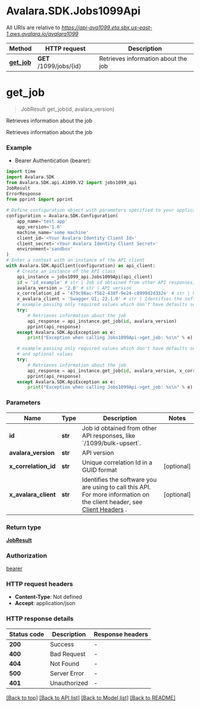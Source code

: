 # Avalara.SDK.Jobs1099Api

All URIs are relative to *https://api-ava1099.eta.sbx.us-east-1.aws.avalara.io/avalara1099*

Method | HTTP request | Description
------------- | ------------- | -------------
[**get_job**](Jobs1099Api.md#get_job) | **GET** /1099/jobs/{id} | Retrieves information about the job


# **get_job**
> JobResult get_job(id, avalara_version)

Retrieves information about the job

Retrieves information about the job

### Example

* Bearer Authentication (bearer):

```python
import time
import Avalara.SDK
from Avalara.SDK.api.A1099.V2 import jobs1099_api
JobResult
ErrorResponse
from pprint import pprint
    
# Define configuration object with parameters specified to your application.
configuration = Avalara.SDK.Configuration(
    app_name='test app'
    app_version='1.0'
    machine_name='some machine'
    client_id='<Your Avalara Identity Client Id>'
    client_secret='<Your Avalara Identity Client Secret>'
    environment='sandbox'
)
# Enter a context with an instance of the API client
with Avalara.SDK.ApiClient(configuration) as api_client:
    # Create an instance of the API class
    api_instance = jobs1099_api.Jobs1099Api(api_client)
    id = 'id_example' # str | Job id obtained from other API responses, like `/1099/bulk-upsert`.
    avalara_version = '2.0' # str | API version
    x_correlation_id = '479c98ac-f5b2-438f-9e24-c8999d2d332e' # str | Unique correlation Id in a GUID format (optional)
    x_avalara_client = 'Swagger UI; 22.1.0' # str | Identifies the software you are using to call this API. For more information on the client header, see [Client Headers](https://developer.avalara.com/avatax/client-headers/) . (optional)
    # example passing only required values which don't have defaults set
    try:
        # Retrieves information about the job
        api_response = api_instance.get_job(id, avalara_version)
        pprint(api_response)
    except Avalara.SDK.ApiException as e:
        print("Exception when calling Jobs1099Api->get_job: %s\n" % e)

    # example passing only required values which don't have defaults set
    # and optional values
    try:
        # Retrieves information about the job
        api_response = api_instance.get_job(id, avalara_version, x_correlation_id=x_correlation_id, x_avalara_client=x_avalara_client)
        pprint(api_response)
    except Avalara.SDK.ApiException as e:
        print("Exception when calling Jobs1099Api->get_job: %s\n" % e)
```

### Parameters

Name | Type | Description  | Notes
------------- | ------------- | ------------- | -------------
 **id** | **str**| Job id obtained from other API responses, like &#x60;/1099/bulk-upsert&#x60;. |
 **avalara_version** | **str**| API version |
 **x_correlation_id** | **str**| Unique correlation Id in a GUID format | [optional]
 **x_avalara_client** | **str**| Identifies the software you are using to call this API. For more information on the client header, see [Client Headers](https://developer.avalara.com/avatax/client-headers/) . | [optional]

### Return type

[**JobResult**](JobResult.md)

### Authorization

[bearer](../README.md#bearer)

### HTTP request headers

 - **Content-Type**: Not defined
 - **Accept**: application/json


### HTTP response details

| Status code | Description | Response headers |
|-------------|-------------|------------------|
**200** | Success |  -  |
**400** | Bad Request |  -  |
**404** | Not Found |  -  |
**500** | Server Error |  -  |
**401** | Unauthorized |  -  |

[[Back to top]](#) [[Back to API list]](../../../README.md#documentation-for-api-endpoints) [[Back to Model list]](../../../README.md#documentation-for-models) [[Back to README]](../../../README.md)

